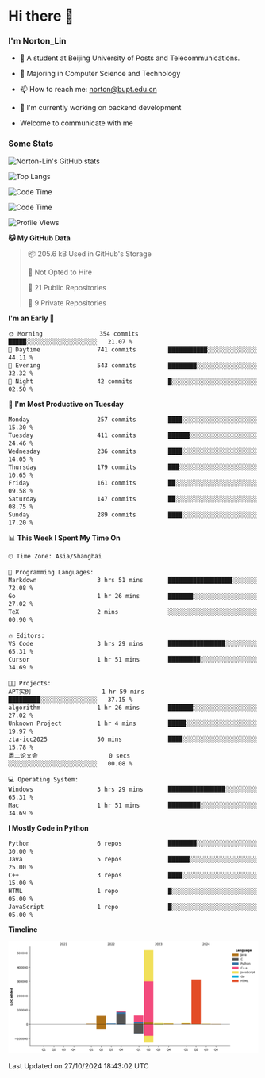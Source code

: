 
# Hi there 👋

### I'm Norton_Lin
- 🏫 A student at Beijing University of Posts and Telecommunications.
- 🌱 Majoring in Computer Science and Technology
- 📫 How to reach me: norton@bupt.edu.cn
- 🌱 I'm currently working on backend development

- Welcome to communicate with me

### Some Stats
![Norton-Lin's GitHub stats](https://github-readme-stats.vercel.app/api?username=Norton-Lin&count_private=true&show_icons=true&theme=radical)

![Top Langs](https://github-readme-stats.vercel.app/api/top-langs/?username=Norton-Lin&langs_count=10&layout=compact)

![Code Time](https://github-readme-stats.vercel.app/api/wakatime?username=Norton_Lin)

<!--START_SECTION:waka-->
![Code Time](http://img.shields.io/badge/Code%20Time-851%20hrs%2044%20mins-blue)

![Profile Views](http://img.shields.io/badge/Profile%20Views-0-blue)

**🐱 My GitHub Data** 

> 📦 205.6 kB Used in GitHub's Storage 
 > 
> 🚫 Not Opted to Hire
 > 
> 📜 21 Public Repositories 
 > 
> 🔑 9 Private Repositories 
 > 
**I'm an Early 🐤** 

```text
🌞 Morning                354 commits         █████░░░░░░░░░░░░░░░░░░░░   21.07 % 
🌆 Daytime                741 commits         ███████████░░░░░░░░░░░░░░   44.11 % 
🌃 Evening                543 commits         ████████░░░░░░░░░░░░░░░░░   32.32 % 
🌙 Night                  42 commits          █░░░░░░░░░░░░░░░░░░░░░░░░   02.50 % 
```
📅 **I'm Most Productive on Tuesday** 

```text
Monday                   257 commits         ████░░░░░░░░░░░░░░░░░░░░░   15.30 % 
Tuesday                  411 commits         ██████░░░░░░░░░░░░░░░░░░░   24.46 % 
Wednesday                236 commits         ████░░░░░░░░░░░░░░░░░░░░░   14.05 % 
Thursday                 179 commits         ███░░░░░░░░░░░░░░░░░░░░░░   10.65 % 
Friday                   161 commits         ██░░░░░░░░░░░░░░░░░░░░░░░   09.58 % 
Saturday                 147 commits         ██░░░░░░░░░░░░░░░░░░░░░░░   08.75 % 
Sunday                   289 commits         ████░░░░░░░░░░░░░░░░░░░░░   17.20 % 
```


📊 **This Week I Spent My Time On** 

```text
🕑︎ Time Zone: Asia/Shanghai

💬 Programming Languages: 
Markdown                 3 hrs 51 mins       ██████████████████░░░░░░░   72.08 % 
Go                       1 hr 26 mins        ███████░░░░░░░░░░░░░░░░░░   27.02 % 
TeX                      2 mins              ░░░░░░░░░░░░░░░░░░░░░░░░░   00.90 % 

🔥 Editors: 
VS Code                  3 hrs 29 mins       ████████████████░░░░░░░░░   65.31 % 
Cursor                   1 hr 51 mins        █████████░░░░░░░░░░░░░░░░   34.69 % 

🐱‍💻 Projects: 
APT实例                    1 hr 59 mins        █████████░░░░░░░░░░░░░░░░   37.15 % 
algorithm                1 hr 26 mins        ███████░░░░░░░░░░░░░░░░░░   27.02 % 
Unknown Project          1 hr 4 mins         █████░░░░░░░░░░░░░░░░░░░░   19.97 % 
zta-icc2025              50 mins             ████░░░░░░░░░░░░░░░░░░░░░   15.78 % 
周二论文会                    0 secs              ░░░░░░░░░░░░░░░░░░░░░░░░░   00.08 % 

💻 Operating System: 
Windows                  3 hrs 29 mins       ████████████████░░░░░░░░░   65.31 % 
Mac                      1 hr 51 mins        █████████░░░░░░░░░░░░░░░░   34.69 % 
```

**I Mostly Code in Python** 

```text
Python                   6 repos             ████████░░░░░░░░░░░░░░░░░   30.00 % 
Java                     5 repos             ██████░░░░░░░░░░░░░░░░░░░   25.00 % 
C++                      3 repos             ████░░░░░░░░░░░░░░░░░░░░░   15.00 % 
HTML                     1 repo              █░░░░░░░░░░░░░░░░░░░░░░░░   05.00 % 
JavaScript               1 repo              █░░░░░░░░░░░░░░░░░░░░░░░░   05.00 % 
```



**Timeline**

![Lines of Code chart](https://raw.githubusercontent.com/Norton-Lin/Norton-Lin/main/assets/bar_graph.png)


 Last Updated on 27/10/2024 18:43:02 UTC
<!--END_SECTION:waka-->
